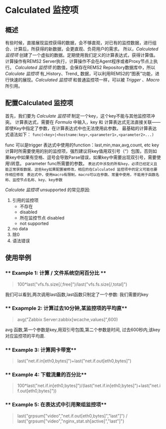 # Calculated 监控项 #
## 概述
有些时候，直接展现监控获得的数据，会不够直观，对已有的监控数据，进行组合、计算后，所获得的新数据，会更直观、负荷用户的需求。
所以，_Calculated 监控项_ 创建了一个虚拟的数据。定期使用我们定义的计算表达式，获得计算值。计算操作有REMS2 Server执行，计算操作不会在Agent程序或者Proxy节点上执行。
_Calculated 监控项_ 的数值，会保存在REMS2 Repository数据库中，所以 _Calculate 监控项_ 有_History、Trend_ 数据，可以利用REMS2的“图表”功能，进行快速的展现。_Calculated 监控项_ 和普通监控项一样，可以被 _Trigger_ 、_Macro_ 所引用。
## 配置Calculated 监控项
首先，我们要为 _Calculate 监控项_ 制定一个key，这个key不能与其他监控项冲突。
计算表达式，需要在 _Formula_ 中输入，key 和 计算表达式无法直接关联——即使Key中指定了参数，在计算表达式中也无法使用此参数。
最基础的计算表达式语法如下：
`func(<key>|<hostname:key>,<parameter1>,<parameter2>...)`

func 可以是trigger 表达式中使用的function：last,min,max,avg,count, etc
key 计算时所需要使用的别的监控项，强烈建议将key值用双引号（“）包围，否则如果key中如果有空格、逗号会导致Parse错误，如果key中需要出现双引号，需要使用\\转意。
parameter func所需要的参数。
`表达式中涉及的所有key，必须已经定义且能正常获取数据，这些key如果配置被修改，相应的在Calculated 监控项中的定义可能也要作相应修改 `
`表达式中，使用macro有限制，macro可以在参数、常量中使用，不能用于函数名称、监控节点名称、key、key参数`

_Calculate 监控项_ unsupported 的常见原因:
1. 引用的监控项
	- 不存在
	- disabled
	- 所在监控节点 disabled
	- not supported
2. no data
3. 除0
4. 语法错误

## 使用举例
### ** Example 1: 计算 / 文件系统空闲百分比 **
> 100*last("vfs.fs.size[/,free]")/last("vfs.fs.size[/,total]")
> 

我们可以看到,两次调用last函数,last函数只制定了一个参数: 我们需要的key
### ** Exapmple 2: 计算过去10分钟,某监控项的平均直**
> avg("Zabbix Server:zabbix[wcache,values]",600)

avg 函数,第一个参数是key,用双引号包围,第二个参数是时间, 过去600秒内,该key对应监控项的平均直.
### ** Example 3: 计算网卡带宽**
> last("net.if.in[eth0,bytes]")+last("net.if.out[eth0,bytes]")
> 

### ** Example 4: 下载流量的百分比**
> 100*last("net.if.in[eth0,bytes]")/(last("net.if.in[eth0,bytes]")+last("net.if.out[eth0,bytes]"))
> 

### ** Example 5: 在表达式中引用聚组监控项**
> last("grpsum[\"video\",\"net.if.out[eth0,bytes]\",\"last\"]") / last("grpsum[\"video\",\"nginx_stat.sh[active]\",\"last\"]")


